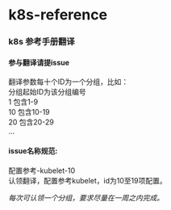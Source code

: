 # k8s-reference
### k8s 参考手册翻译

#### 参与翻译请提issue  
翻译参数每十个ID为一个分组，比如：  
分组起始ID为该分组编号  
1  包含1-9  
10 包含10-19  
20 包含20-29  
...

#### issue名称规范:  
配置参考-kubelet-10  
认领翻译，配置参考kubelet，id为10至19项配置。  

*每次可认领一个分组，要求尽量在一周之内完成。*  
